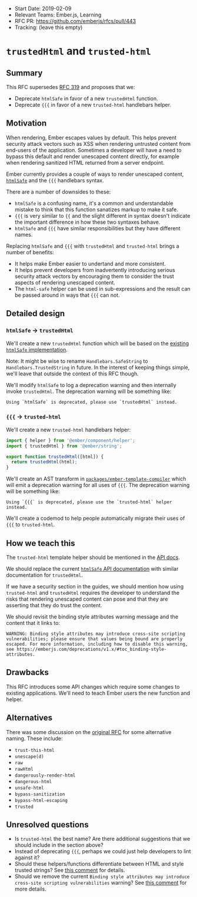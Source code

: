 - Start Date: 2019-02-09
- Relevant Teams: Ember.js, Learning
- RFC PR: https://github.com/emberjs/rfcs/pull/443
- Tracking: (leave this empty)

# `trustedHtml` and `trusted-html`

## Summary

This RFC supersedes [RFC 319](https://github.com/emberjs/rfcs/pull/319) and proposes that we:

  * Deprecate `htmlSafe` in favor of a new `trustedHtml` function.
  * Deprecate `{{{` in favor of a new `trusted-html` handlebars helper.

## Motivation

When rendering, Ember escapes values by default. This helps prevent security attack vectors such as XSS when rendering untrusted content from end-users of the application. Sometimes a developer will have a need to bypass this default and render unescaped content directly, for example when rendering sanitized HTML returned from a server endpoint.

Ember currently provides a couple of ways to render unescaped content, [`htmlSafe`](https://www.emberjs.com/api/ember/release/functions/@ember%2Ftemplate/htmlSafe) and the `{{{` handlebars syntax.

There are a number of downsides to these:

  * `htmlSafe` is a confusing name, it's a common and understandable mistake to think that this function sanatizes markup to make it safe.
  * `{{{` is very similar to `{{` and the slight different in syntax doesn't indicate the important difference in how these two syntaxes behave. 
  * `htmlSafe` and `{{{` have similar responsibilities but they have different names.

Replacing `htmlSafe` and `{{{` with `trustedHtml` and `trusted-html` brings a number of benefits:

  * It helps make Ember easier to undertand and more consistent.
  * It helps prevent developers from inadvertently introducing serious security attack vectors by encouraging them to consider the trust aspects of rendering unescaped content.
  * The `html-safe` helper can be used in sub-expressions and the result can be passed around in ways that `{{{` can not.

## Detailed design

### `htmlSafe` -> `trustedHtml`

We'll create a new `trustedHtml` function which will be based on the [existing `htmlSafe` implementation](https://github.com/emberjs/ember.js/blob/dff3c621801999e06dc773ce50a35a97233a0eb5/packages/%40ember/-internals/glimmer/lib/utils/string.ts#L72-L85).

Note: It might be wise to rename `Handlebars.SafeString` to `Handlebars.TrustedString` in future. In the interest of keeping things simple, we'll leave that outside the context of this RFC though.

We'll modify `htmlSafe` to log a deprecation warning and then internally invoke `trustedHtml`. The deprecation warning will be something like:

```
Using `htmlSafe` is deprecated, please use `trustedHtml` instead.
```

### `{{{` -> `trusted-html`

We'll create a new `trusted-html` handlebars helper:

```js
import { helper } from '@ember/component/helper';
import { trustedHtml } from '@ember/string';

export function trustedHtml([html]) {
  return trustedHtml(html);
}
```

We'll create an AST transform in [`packages/ember-template-compiler`](https://github.com/emberjs/ember.js/tree/master/packages/ember-template-compiler) which will emit a deprecation warning for all uses of `{{{`. The deprecation warning will be something like:

```
Using `{{{` is deprecated, please use the `trusted-html` helper instead.
```

We'll create a codemod to help people automatically migrate their uses of `{{{` to `trusted-html`.

## How we teach this

The `trusted-html` template helper should be mentioned in the [API docs](https://emberjs.com/api/ember/release/classes/Ember.Templates.helpers). 

We should replace the current [`htmlSafe` API documentation](https://www.emberjs.com/api/ember/release/functions/@ember%2Ftemplate/htmlSafe) with similar documentation for `trustedHtml`.

If we have a security section in the guides, we should mention how using `trusted-html` and `trustedHtml` requires the developer to understand the risks that rendering unescaped content can pose and that they are asserting that they do trust the content.

We should revisit the binding style attributes warning message and the content that it links to:

```
WARNING: Binding style attributes may introduce cross-site scripting vulnerabilities; please ensure that values being bound are properly escaped. For more information, including how to disable this warning, see https://emberjs.com/deprecations/v1.x/#toc_binding-style-attributes.
```

## Drawbacks

This RFC introduces some API changes which require some changes to existing applications. We'll need to teach Ember users the new function and helper.

## Alternatives

There was some discussion on the [original RFC](https://github.com/emberjs/rfcs/pull/319) for some alternative naming. These include:

 * `trust-this-html`
 * `unescape(d)`
 * `raw`
 * `rawHtml`
 * `dangerously-render-html`
 * `dangerous-html`
 * `unsafe-html`
 * `bypass-sanitization`
 * `bypass-html-escaping`
 * `trusted`

## Unresolved questions

 * Is `trusted-html` the best name? Are there additional suggestions that we should include in the section above?
 * Instead of deprecating `{{{`, perhaps we could just help developers to lint against it?
 * Should these helpers/functions differentiate between HTML and style trusted strings? See [this comment](https://github.com/emberjs/rfcs/pull/443#issuecomment-462282379) for details.
 * Should we remove the current `Binding style attributes may introduce cross-site scripting vulnerabilities` warning? See [this comment](https://github.com/emberjs/rfcs/pull/443#issuecomment-463129055) for more details.
